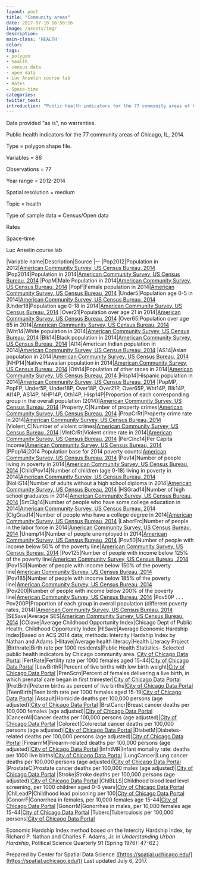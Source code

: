 ```yaml
---
layout: post
title: "Community areas"
date: 2017-07-18 16:50:16
image: /assets/img/
description:
main-class: 'HEALTH'
color:
tags:
- polygon
- health
- census data
- open data
- Luc Anselin course lab
- Rates
- Space-time
categories:
twitter_text:
introduction: "Public health indicators for the 77 community areas of Chicago, IL, 2014."
---
```

<script>
  var map = L.map('map');
  L.tileLayer('https://api.tiles.mapbox.com/v4/{id}/{z}/{x}/{y}.png?access_token=pk.eyJ1IjoibWFwYm94IiwiYSI6ImNpejY4NXVycTA2emYycXBndHRqcmZ3N3gifQ.rJcFIG214AriISLbB6B5aw', { <!--this is the URL for the ComArea_ACS14_f Geojson-->
		maxZoom: 18,
		attribution: 'Map data &copy; <a href="http://openstreetmap.org">OpenStreetMap</a> contributors, ' +
			'<a href="http://creativecommons.org/licenses/by-sa/2.0/">CC-BY-SA</a>, ' +
			'Imagery © <a href="http://mapbox.com">Mapbox</a>',
		id: 'mapbox.light'
	}).addTo(map);

  map.scrollWheelZoom.disable();
  map.touchZoom.disable();
  var enableMapInteraction = function () {
      map.scrollWheelZoom.enable();
      map.touchZoom.enable();
  }
  $('#map').on('click touch', enableMapInteraction);

  // load GeoJSON from an external file
  // load GeoJSON from an external file
  $.getJSON("../data/ComArea_ACS14_f.geojson",function(data){
    // add GeoJSON layer to the map once the file is loaded
    var json = L.geoJson(data);
    json.addTo(map);
    map.fitBounds(json.getBounds());
  });

</script>

Data provided "as is", no warranties.

Public health indicators for the 77 community areas of Chicago, IL, 2014.


 Type = polygon shape file.

 Variables = 86

 Observations = 77

 Year range = 2012-2014

 Spatial resolution = medium

 Topic = health

 Type of sample data = Census/Open data

 Rates

 Space-time

 Luc Anselin course lab

|Variable name|Description|Source
|--
|Pop2012|Population in 2012|[American Community Survey, US Census Bureau, 2014](http://www.cmap.illinois.gov/data/metropulse/community-snapshots)
|Pop2014|Population in 2014|[American Community Survey, US Census Bureau, 2014](http://www.cmap.illinois.gov/data/metropulse/community-snapshots)
|PopM|Male Population in 2014|[American Community Survey, US Census Bureau, 2014](http://www.cmap.illinois.gov/data/metropulse/community-snapshots)
|PopF|Female population in 2014|[American Community Survey, US Census Bureau, 2014](http://www.cmap.illinois.gov/data/metropulse/community-snapshots)
|Under5|Population age 0-5 in 2014|[American Community Survey, US Census Bureau, 2014](http://www.cmap.illinois.gov/data/metropulse/community-snapshots)
|Under18|Population age 0-18 in 2014|[American Community Survey, US Census Bureau, 2014](http://www.cmap.illinois.gov/data/metropulse/community-snapshots)
|Over21|Population over age 21 in 2014|[American Community Survey, US Census Bureau, 2014](http://www.cmap.illinois.gov/data/metropulse/community-snapshots)
|Over65|Population over age 65 in 2014|[American Community Survey, US Census Bureau, 2014](http://www.cmap.illinois.gov/data/metropulse/community-snapshots)
|Wht14|White population in 2014|[American Community Survey, US Census Bureau, 2014](http://www.cmap.illinois.gov/data/metropulse/community-snapshots)
|Blk14|Black population in 2014|[American Community Survey, US Census Bureau, 2014](http://www.cmap.illinois.gov/data/metropulse/community-snapshots)
|AI14|American Indian population in 2014|[American Community Survey, US Census Bureau, 2014](http://www.cmap.illinois.gov/data/metropulse/community-snapshots)
|AS14|Asian population in 2014|[American Community Survey, US Census Bureau, 2014](http://www.cmap.illinois.gov/data/metropulse/community-snapshots)
|NHP14|Native Hawaiian population in 2014|[American Community Survey, US Census Bureau, 2014](http://www.cmap.illinois.gov/data/metropulse/community-snapshots)
|Oth14|Population of other races in 2014|[American Community Survey, US Census Bureau, 2014](http://www.cmap.illinois.gov/data/metropulse/community-snapshots)
|Hisp14|Hispanic population in 2014|[American Community Survey, US Census Bureau, 2014](http://www.cmap.illinois.gov/data/metropulse/community-snapshots)
|PopMP, PopFP, Under5P, Under18P, Over18P, Over21P, Over65P, Wht14P, Blk14P, AI14P, AS14P, NHP14P, Oth14P, Hisp14P|Proportion of each corresponding group in the overall population (2014)|[American Community Survey, US Census Bureau, 2014](http://www.cmap.illinois.gov/data/metropulse/community-snapshots)
|Property\_C|Number of property crimes|[American Community Survey, US Census Bureau, 2014](http://www.cmap.illinois.gov/data/metropulse/community-snapshots)
|PropCrRt|Property crime rate in 2014|[American Community Survey, US Census Bureau, 2014](http://www.cmap.illinois.gov/data/metropulse/community-snapshots)
|Violent\_C|Number of violent crimes|[American Community Survey, US Census Bureau, 2014](http://www.cmap.illinois.gov/data/metropulse/community-snapshots)
|VlntCrRt|Violent crime rate in 2014|[American Community Survey, US Census Bureau, 2014](http://www.cmap.illinois.gov/data/metropulse/community-snapshots)
|PerCInc14|Per Capita Income|[American Community Survey, US Census Bureau, 2014](http://www.cmap.illinois.gov/data/metropulse/community-snapshots)
|PPop14|2014 Population base for 2014 poverty counts|[American Community Survey, US Census Bureau, 2014](http://www.cmap.illinois.gov/data/metropulse/community-snapshots)
|Pov14|Number of people living in poverty in 2014|[American Community Survey, US Census Bureau, 2014](http://www.cmap.illinois.gov/data/metropulse/community-snapshots)
|ChildPov14|Number of children (age 0-18) living in poverty in 2014|[American Community Survey, US Census Bureau, 2014](http://www.cmap.illinois.gov/data/metropulse/community-snapshots)
|NoHS14|Number of adults without a high school diploma in 2014|[American Community Survey, US Census Bureau, 2014](http://www.cmap.illinois.gov/data/metropulse/community-snapshots)
|HSGrad14|Number of high school graduates in 2014|[American Community Survey, US Census Bureau, 2014](http://www.cmap.illinois.gov/data/metropulse/community-snapshots)
|SmClg14|Number of people who have some college education in 2014|[American Community Survey, US Census Bureau, 2014](http://www.cmap.illinois.gov/data/metropulse/community-snapshots)
|ClgGrad14|Number of people who have a college degree in 2014|[American Community Survey, US Census Bureau, 2014](http://www.cmap.illinois.gov/data/metropulse/community-snapshots)
|LaborFrc|Number of people in the labor force in 2014|[American Community Survey, US Census Bureau, 2014](http://www.cmap.illinois.gov/data/metropulse/community-snapshots)
|Unemp14|Number of people unemployed in 2014|[American Community Survey, US Census Bureau, 2014](http://www.cmap.illinois.gov/data/metropulse/community-snapshots)
|Pov50|Number of people with income below 50% of the poverty line|[American Community Survey, US Census Bureau, 2014](http://www.cmap.illinois.gov/data/metropulse/community-snapshots)
|Pov125|Number of people with income below 125% of the poverty line|[American Community Survey, US Census Bureau, 2014](http://www.cmap.illinois.gov/data/metropulse/community-snapshots)
|Pov150|Number of people with income below 150% of the poverty line|[American Community Survey, US Census Bureau, 2014](http://www.cmap.illinois.gov/data/metropulse/community-snapshots)
|Pov185|Number of people with income below 185% of the poverty line|[American Community Survey, US Census Bureau, 2014](http://www.cmap.illinois.gov/data/metropulse/community-snapshots)
|Pov200|Number of people with income below 200% of the poverty line|[American Community Survey, US Census Bureau, 2014](http://www.cmap.illinois.gov/data/metropulse/community-snapshots)
|Pov50P . . . Pov200P|Proportion of each group in overall population (different poverty rates, 2014)|[American Community Survey, US Census Bureau, 2014](http://www.cmap.illinois.gov/data/metropulse/community-snapshots)
|SESave|Average SES|[American Community Survey, US Census Bureau, 2014](http://www.cmap.illinois.gov/data/metropulse/community-snapshots)
|COIave|Average Childhood Opportunity Index|Chicago Dept of Public Health, Childhood Opportunity Index
|HISave|Average Economic Hardship Index|Based on ACS 2014 data; methods: Intercity Hardship Index by Nathan and Adams
|Hlitave|Average health literacy|Health Literacy Project
|Birthrate|Birth rate per 1000 residents|Public Health Statistics- Selected public health indicators by Chicago community area. [City of Chicago Data Portal](https://data.cityofchicago.org/Health-Human-Services/Public-Health-Statistics-Selected-public-health-in/iqnk-2tcu)
|FertRate|Fertility rate per 1000 females aged 15-44|[City of Chicago Data Portal](https://data.cityofchicago.org/Health-Human-Services/Public-Health-Statistics-Selected-public-health-in/iqnk-2tcu)
|LowBirthR|Percent of live births with low birth weight|[City of Chicago Data Portal](https://data.cityofchicago.org/Health-Human-Services/Public-Health-Statistics-Selected-public-health-in/iqnk-2tcu)
|PrenScrn|Percent of females delivering a live birth, in which prenatal care began in first trimester|[City of Chicago Data Portal](https://data.cityofchicago.org/Health-Human-Services/Public-Health-Statistics-Selected-public-health-in/iqnk-2tcu)
|PretBrth|Preterm births as percent of live births|[City of Chicago Data Portal](https://data.cityofchicago.org/Health-Human-Services/Public-Health-Statistics-Selected-public-health-in/iqnk-2tcu)
|TeenBirth|Teen birth rate per 1000 females aged 15-19|[City of Chicago Data Portal](https://data.cityofchicago.org/Health-Human-Services/Public-Health-Statistics-Selected-public-health-in/iqnk-2tcu)
|Assault|Homicide deaths per 100,000 persons (age adjusted)|[City of Chicago Data Portal](https://data.cityofchicago.org/Health-Human-Services/Public-Health-Statistics-Selected-public-health-in/iqnk-2tcu)
|BrstCancr|Breast cancer deaths per 100,000 females (age adjusted)|[City of Chicago Data Portal](https://data.cityofchicago.org/Health-Human-Services/Public-Health-Statistics-Selected-public-health-in/iqnk-2tcu)
|CancerAll|Cancer deaths per 100,000 persons (age adjusted)|[City of Chicago Data Portal](https://data.cityofchicago.org/Health-Human-Services/Public-Health-Statistics-Selected-public-health-in/iqnk-2tcu)
|Colorect|Colorectal cancer deaths per 100,000 persons (age adjusted)|[City of Chicago Data Portal](https://data.cityofchicago.org/Health-Human-Services/Public-Health-Statistics-Selected-public-health-in/iqnk-2tcu)
|DiabetM|Diabetes-related deaths per 100,000 persons (age adjusted)|[City of Chicago Data Portal](https://data.cityofchicago.org/Health-Human-Services/Public-Health-Statistics-Selected-public-health-in/iqnk-2tcu)
|FirearmM|Firearm-related deaths per 100,000 persons (age adjusted)|[City of Chicago Data Portal](https://data.cityofchicago.org/Health-Human-Services/Public-Health-Statistics-Selected-public-health-in/iqnk-2tcu)
|InfntMR|Infant mortality rate: deaths per 1000 live births|[City of Chicago Data Portal](https://data.cityofchicago.org/Health-Human-Services/Public-Health-Statistics-Selected-public-health-in/iqnk-2tcu)
|LungCancer|Lung cancer deaths per 100,000 persons (age adjusted)|[City of Chicago Data Portal](https://data.cityofchicago.org/Health-Human-Services/Public-Health-Statistics-Selected-public-health-in/iqnk-2tcu)
|ProstateC|Prostate cancer deaths per 100,000 males (age adjusted)|[City of Chicago Data Portal](https://data.cityofchicago.org/Health-Human-Services/Public-Health-Statistics-Selected-public-health-in/iqnk-2tcu)
|Stroke|Stroke deaths per 100,000 persons (age adjusted)|[City of Chicago Data Portal](https://data.cityofchicago.org/Health-Human-Services/Public-Health-Statistics-Selected-public-health-in/iqnk-2tcu)
|ChlBLLS|Childhood blood lead level screening, per 1000 children aged 0-6 years|[City of Chicago Data Portal](https://data.cityofchicago.org/Health-Human-Services/Public-Health-Statistics-Selected-public-health-in/iqnk-2tcu)
|ChlLeadP|Childhood lead poisoning per 100|[City of Chicago Data Portal](https://data.cityofchicago.org/Health-Human-Services/Public-Health-Statistics-Selected-public-health-in/iqnk-2tcu)
|GonorrF|Gonorrhea in females, per 10,000 females age 15-44|[City of Chicago Data Portal](https://data.cityofchicago.org/Health-Human-Services/Public-Health-Statistics-Selected-public-health-in/iqnk-2tcu)
|GonorrM|Gonorrhea in males, per 10,000 females age 15-44|[City of Chicago Data Portal](https://data.cityofchicago.org/Health-Human-Services/Public-Health-Statistics-Selected-public-health-in/iqnk-2tcu)
|Tuberc|Tuberculosis per 100,000 persons|[City of Chicago Data Portal](https://data.cityofchicago.org/Health-Human-Services/Public-Health-Statistics-Selected-public-health-in/iqnk-2tcu)

Economic Hardship Index method based on the Intercity Hardship Index, by Richard P. Nathan and Charles F. Adams, Jr. in *Understanding Urban Hardship*, Political Science Quarterly 91 (Spring 1976): 47-62.)

Prepared by Center for Spatial Data Science ([https://spatial.uchicago.edu/](https://spatial.uchicago.edu/))
 Last updated July 6, 2017.

